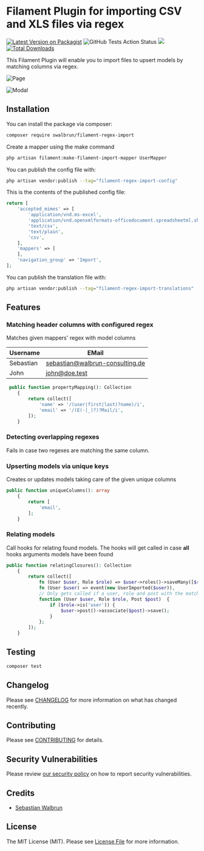 # Filament Plugin for importing CSV and XLS files via regex

[![Latest Version on Packagist](https://img.shields.io/packagist/v/swalbrun/filament-regex-import.svg?style=flat-square)](https://packagist.org/packages/swalbrun/filament-regex-import)
![GitHub Tests Action Status](https://img.shields.io/github/actions/workflow/status/swalbrun/filament-regex-import/run-tests.yml?branch=main)
<a href="https://codecov.io/gh/sWalbrun/filament-regex-import" >
<img src="https://codecov.io/gh/sWalbrun/filament-regex-import/branch/main/graph/badge.svg?token=9HG0Q05UW2"/>
</a>
[![Total Downloads](https://img.shields.io/packagist/dt/swalbrun/filament-regex-import.svg?style=flat-square)](https://packagist.org/packages/swalbrun/filament-regex-import)

This Filament Plugin will enable you to import files to upsert models by matching columns via regex.

![Page](https://github.com/sWalbrun/filament-regex-import/assets/38902857/0c62bc8a-6608-4208-bb8c-3fc0cc48c003)

![Modal](https://github.com/sWalbrun/filament-regex-import/assets/38902857/3398d51f-41ef-4a2d-b42a-a132d07dee87)

## Installation

You can install the package via composer:

```bash
composer require swalbrun/filament-regex-import
```

Create a mapper using the make command

```bash
php artisan filament:make-filament-import-mapper UserMapper
```

You can publish the config file with:

```bash
php artisan vendor:publish --tag="filament-regex-import-config"
```

This is the contents of the published config file:

```php
return [
    'accepted_mimes' => [
        'application/vnd.ms-excel',
        'application/vnd.openxmlformats-officedocument.spreadsheetml.sheet',
        'text/csv',
        'text/plain',
        'csv',
    ],
    'mappers' => [
    ],
    'navigation_group' => 'Import',
];
```

You can publish the translation file with:

```bash
php artisan vendor:publish --tag="filament-regex-import-translations"
```

## Features

### Matching header columns with configured regex

Matches given mappers' regex with model columns

| Username  | EMail                           |
|-----------|---------------------------------|
| Sebastian | sebastian@walbrun-consulting.de |
| John      | john@doe.test                   |

```php
 public function propertyMapping(): Collection
    {
        return collect([
            'name' => '/(user|first|last)?name)/i',
            'email' => '/(E(-|_)?)?Mail/i',
        ]);
    }
```

### Detecting overlapping regexes

Fails in case two regexes are matching the same column.

### Upserting models via unique keys

Creates or updates models taking care of the given unique columns

```php
public function uniqueColumns(): array
    {
        return [
            'email',
        ];
    }
```

### Relating models

Call hooks for relating found models. The hooks will get called in case **all** hooks arguments models have been found

```php
public function relatingClosures(): Collection
    {
        return collect([
            fn (User $user, Role $role) => $user->roles()->saveMany([$role]),
            fn (User $user) => event(new UserImported($user)),
            // Only gets called if a user, role and post with the matching type has been found by import
            function (User $user, Role $role, Post $post)  {
                if ($role->is('user')) {
                    $user->post()->associate($post)->save();
                }
            };
        ]);
    }
```

## Testing

```bash
composer test
```

## Changelog

Please see [CHANGELOG](CHANGELOG.md) for more information on what has changed recently.

## Contributing

Please see [CONTRIBUTING](.github/CONTRIBUTING.md) for details.

## Security Vulnerabilities

Please review [our security policy](../../security/policy) on how to report security vulnerabilities.

## Credits

- [Sebastian Walbrun](https://github.com/sWalbrun)

## License

The MIT License (MIT). Please see [License File](LICENSE.md) for more information.
